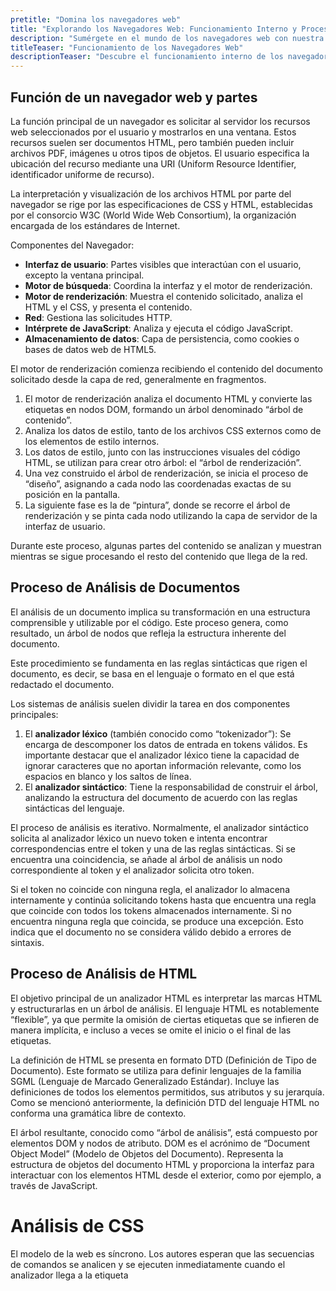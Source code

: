 ```yaml
---
pretitle: "Domina los navegadores web"
title: "Explorando los Navegadores Web: Funcionamiento Interno y Procesos de Análisis"
description: "Sumérgete en el mundo de los navegadores web con nuestra guía completa. Aprende sobre la función de un navegador, sus componentes clave y los procesos de análisis de documentos HTML y CSS. Descubre cómo se construyen y renderizan las páginas web, y entiende los detalles técnicos que permiten una visualización eficiente y precisa del contenido web. Ideal para desarrolladores web y entusiastas de la tecnología que desean profundizar en el funcionamiento interno de los navegadores."
titleTeaser: "Funcionamiento de los Navegadores Web"
descriptionTeaser: "Descubre el funcionamiento interno de los navegadores web y los procesos de análisis de HTML y CSS. Una guía esencial para comprender cómo se construyen y renderizan las páginas web."
---
```


## Función de un navegador web y partes

La función principal de un navegador es solicitar al servidor los recursos web seleccionados por el usuario y mostrarlos en una ventana. Estos recursos suelen ser documentos HTML, pero también pueden incluir archivos PDF, imágenes u otros tipos de objetos. El usuario especifica la ubicación del recurso mediante una URI (Uniform Resource Identifier, identificador uniforme de recurso).

La interpretación y visualización de los archivos HTML por parte del navegador se rige por las especificaciones de CSS y HTML, establecidas por el consorcio W3C (World Wide Web Consortium), la organización encargada de los estándares de Internet.

Componentes del Navegador:

* **Interfaz de usuario**: Partes visibles que interactúan con el usuario, excepto la ventana principal.
* **Motor de búsqueda**: Coordina la interfaz y el motor de renderización.
* **Motor de renderización**: Muestra el contenido solicitado, analiza el HTML y el CSS, y presenta el contenido.
* **Red**: Gestiona las solicitudes HTTP.
* **Intérprete de JavaScript**: Analiza y ejecuta el código JavaScript.
* **Almacenamiento de datos**: Capa de persistencia, como cookies o bases de datos web de HTML5.

El motor de renderización comienza recibiendo el contenido del documento solicitado desde la capa de red, generalmente en fragmentos.

1. El motor de renderización analiza el documento HTML y convierte las etiquetas en nodos DOM, formando un árbol denominado “árbol de contenido”.
2. Analiza los datos de estilo, tanto de los archivos CSS externos como de los elementos de estilo internos.
3. Los datos de estilo, junto con las instrucciones visuales del código HTML, se utilizan para crear otro árbol: el “árbol de renderización”.
4. Una vez construido el árbol de renderización, se inicia el proceso de “diseño”, asignando a cada nodo las coordenadas exactas de su posición en la pantalla.
5. La siguiente fase es la de “pintura”, donde se recorre el árbol de renderización y se pinta cada nodo utilizando la capa de servidor de la interfaz de usuario.

Durante este proceso, algunas partes del contenido se analizan y muestran mientras se sigue procesando el resto del contenido que llega de la red.

## Proceso de Análisis de Documentos

El análisis de un documento implica su transformación en una estructura comprensible y utilizable por el código. Este proceso genera, como resultado, un árbol de nodos que refleja la estructura inherente del documento.

Este procedimiento se fundamenta en las reglas sintácticas que rigen el documento, es decir, se basa en el lenguaje o formato en el que está redactado el documento.

Los sistemas de análisis suelen dividir la tarea en dos componentes principales:

1. El **analizador léxico** (también conocido como “tokenizador”): Se encarga de descomponer los datos de entrada en tokens válidos. Es importante destacar que el analizador léxico tiene la capacidad de ignorar caracteres que no aportan información relevante, como los espacios en blanco y los saltos de línea.
2. El **analizador sintáctico**: Tiene la responsabilidad de construir el árbol, analizando la estructura del documento de acuerdo con las reglas sintácticas del lenguaje.

El proceso de análisis es iterativo. Normalmente, el analizador sintáctico solicita al analizador léxico un nuevo token e intenta encontrar correspondencias entre el token y una de las reglas sintácticas. Si se encuentra una coincidencia, se añade al árbol de análisis un nodo correspondiente al token y el analizador solicita otro token.

Si el token no coincide con ninguna regla, el analizador lo almacena internamente y continúa solicitando tokens hasta que encuentra una regla que coincide con todos los tokens almacenados internamente. Si no encuentra ninguna regla que coincida, se produce una excepción. Esto indica que el documento no se considera válido debido a errores de sintaxis.

## Proceso de Análisis de HTML

El objetivo principal de un analizador HTML es interpretar las marcas HTML y estructurarlas en un árbol de análisis. El lenguaje HTML es notablemente “flexible”, ya que permite la omisión de ciertas etiquetas que se infieren de manera implícita, e incluso a veces se omite el inicio o el final de las etiquetas.

La definición de HTML se presenta en formato DTD (Definición de Tipo de Documento). Este formato se utiliza para definir lenguajes de la familia SGML (Lenguaje de Marcado Generalizado Estándar). Incluye las definiciones de todos los elementos permitidos, sus atributos y su jerarquía. Como se mencionó anteriormente, la definición DTD del lenguaje HTML no conforma una gramática libre de contexto.

El árbol resultante, conocido como “árbol de análisis”, está compuesto por elementos DOM y nodos de atributo. DOM es el acrónimo de “Document Object Model” (Modelo de Objetos del Documento). Representa la estructura de objetos del documento HTML y proporciona la interfaz para interactuar con los elementos HTML desde el exterior, como por ejemplo, a través de JavaScript.

# Análisis de CSS

El modelo de la web es síncrono. Los autores esperan que las secuencias de comandos se analicen y se ejecuten inmediatamente cuando el analizador llega a la etiqueta <script>. Como las secuencias de comandos son externas, primero es necesario recuperar el recurso de la red. Esta acción también se realiza de manera síncrona, es decir, el análisis se detiene hasta que se recupera el recurso.

Los autores pueden marcar la secuencia de comandos como "aplazada". De este modo, el análisis del documento no se detiene y la secuencia se ejecuta una vez que el análisis se ha completado.

Al ejecutar las secuencias de comandos, otro subproceso analiza el resto del documento, busca en la red otros recursos necesarios y los carga. De esta forma, los recursos se pueden cargar mediante conexiones paralelas, lo que mejora la velocidad general. El analizador especulativo no modifica el árbol de DOM (de eso se encarga el analizador principal), solo analiza las referencias a recursos externos, como secuencias de comandos externas, hojas de estilo e imágenes.

Dado que las hojas de estilo no modifican el árbol de DOM, no hay razón para esperarlas y detener el análisis del documento.

Mientras se está construyendo el árbol DOM, el navegador construye otro árbol: el árbol de renderización. Este árbol está formado por elementos visuales que se muestran en el mismo orden en que aparecerán. Es la representación visual del documento. El propósito de este árbol es poder representar el contenido en el orden correcto.

Los renderizadores corresponden a elementos DOM, pero la relación no es de uno a uno. Los elementos DOM no visuales no se insertan en el árbol de renderización. Un ejemplo sería el elemento <head>. Los elementos cuyo atributo de visualización se ha asignado a "none" tampoco aparecen en el árbol (los elementos con el atributo de visibilidad "hidden" sí aparecen en el árbol).

Al contener numerosas propiedades de estilo, los datos de estilo pueden alcanzar dimensiones considerables, lo que puede provocar un uso excesivo de memoria. La búsqueda de las reglas coincidentes para cada elemento puede afectar al rendimiento si no se optimiza el proceso. Recorrer la lista completa de reglas para cada elemento para encontrar coincidencias es una tarea muy pesada. Los selectores pueden tener una estructura compleja, lo que puede llevar a buscar en una ruta que aparentemente sea buena, pero que finalmente no lo sea, y debas probar con otra ruta.

```html
div div div div {
  ...
}
```
Significa que las reglas se aplican a un elemento \<div\> que es el descendiente de tres elementos \<div\>. Supongamos que quieres comprobar si la regla se aplica a un elemento \<div\> determinado. Debes seleccionar una ruta superior del árbol para comprobarlo. Es posible que debas ascender por todo el árbol de nodos solo para averiguar que únicamente existen dos elementos \<div\> y que la regla no se aplica. A continuación, debes probar con otras rutas del árbol.


Existen mapas organizados por ID, nombre de clase y nombre de etiqueta, y un mapa general para todo lo que no se puede incluir en estas categorías. Si el selector es un ID, la regla se añadirá al mapa de ID; si es una clase, se añadirá al mapa de clase, etc. Esta manipulación facilita considerablemente la tarea de asignación de reglas. No es necesario revisar cada declaración; podemos extraer las reglas relevantes para un elemento de los mapas. Esta optimización elimina más del 95% de las reglas, por lo que ni siquiera es necesario tenerlas en cuenta durante el proceso de búsqueda de coincidencias.

```css
p.error { color: red }
#messageDiv { height: 50px }
div { margin: 5px }
```
La primera regla se insertará en el mapa de clase, la segunda en el mapa de ID y la tercera en el mapa de etiquetas.

Para el siguiente fragmento de HTML:

```html
<p class="error">An error occurred</p>
<div id="messageDiv">This is a message</div>
```
En primer lugar, intentaremos buscar reglas para el elemento \<p\>. El mapa de clase incluirá una clave "error" dentro de la que se encuentra la regla para p.error. El elemento \<div\> tendrá reglas relevantes en el mapa de ID (la clave es el ID) y en el mapa de etiquetas. Por tanto, solo queda averiguar qué reglas extraídas de las claves realmente coinciden.

Por ejemplo, si la regla del elemento \<div\> fuera la siguiente:

```css
table div { margin: 5px }
```
Se extraería del mapa de etiquetas, porque la clave es el selector situado más a la derecha, pero no coincidiría con el elemento \<div\>, que no cuenta con un antecesor \<table\>.










